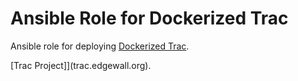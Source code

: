 Ansible Role for Dockerized Trac
================================

Ansible role for deploying [Dockerized Trac](https://github.com/marina-lab/docker-trac).

[Trac Project]](trac.edgewall.org).
